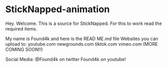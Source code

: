# StickNapped-animation

Hey. Welcome. This is a source for StickNapped.
For this to work read the required items.

My name is Found4k and here is the READ ME.md file
Websites you can upload to:
youtube.com
newgrounds.com
tiktok.com
vimeo.com
(MORE COMING SOON!!)

Social Media:
@Found4k on twitter
Found4k on youtube!
